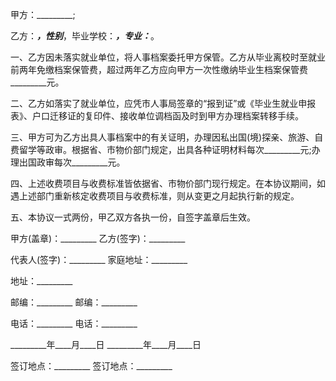 
 


甲方：_________;


乙方：_________，性别_________，毕业学校：_________，专业：_________。


一、乙方因未落实就业单位，将人事档案委托甲方保管。乙方从毕业离校时至就业前两年免缴档案保管费，超过两年乙方应向甲方一次性缴纳毕业生档案保管费_________元。


二、乙方如落实了就业单位，应凭市人事局签章的“报到证”或《毕业生就业申报表》、户口迁移证的复印件、接收单位调档函及时到甲方办理档案转移手续。


三、甲方可为乙方出具人事档案中的有关证明，办理因私出国(境)探亲、旅游、自费留学等政审。根据省、市物价部门规定，出具各种证明材料每次_________元;办理出国政审每次_________元。


四、上述收费项目与收费标准皆依据省、市物价部门现行规定。在本协议期间，如遇上述部门重新核定收费项目与收费标准，则从变更之月起执行新的规定。


五、本协议一式两份，甲乙双方各执一份，自签字盖章后生效。


甲方(盖章)：_________ 乙方(签字)：_________


代表人(签字)：_________ 家庭地址：_________


地址：_________


邮编：_________ 邮编：_________


电话：_________ 电话：_________


_________年____月____日 _________年____月____日


签订地点：_________ 签订地点：_________
 


 

 
 
 
 
 
  


  
 

  


  


  
 
 
 
 

